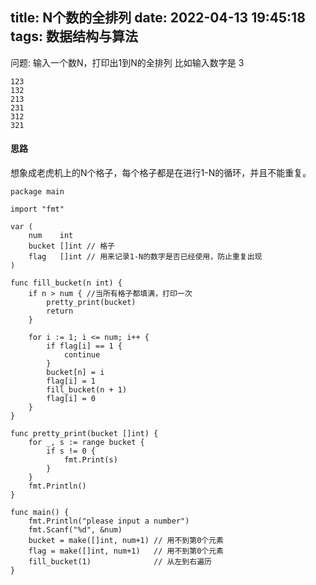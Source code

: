 title: N个数的全排列
date: 2022-04-13 19:45:18
tags: 数据结构与算法
---

问题: 输入一个数N，打印出1到N的全排列
比如输入数字是 3
```
123
132
213
231
312
321
```

#### 思路

想象成老虎机上的N个格子，每个格子都是在进行1-N的循环，并且不能重复。

```
package main

import "fmt"

var (
	num    int
	bucket []int // 格子
	flag   []int // 用来记录1-N的数字是否已经使用，防止重复出现
)

func fill_bucket(n int) {
	if n > num { //当所有格子都填满，打印一次
		pretty_print(bucket)
		return
	}

	for i := 1; i <= num; i++ {
		if flag[i] == 1 {
			continue
		}
		bucket[n] = i
		flag[i] = 1
		fill_bucket(n + 1)
		flag[i] = 0
	}
}

func pretty_print(bucket []int) {
	for _, s := range bucket {
		if s != 0 {
			fmt.Print(s)
		}
	}
	fmt.Println()
}

func main() {
	fmt.Println("please input a number")
	fmt.Scanf("%d", &num)
	bucket = make([]int, num+1) // 用不到第0个元素
	flag = make([]int, num+1)   // 用不到第0个元素
	fill_bucket(1)              // 从左到右遍历
}
```
